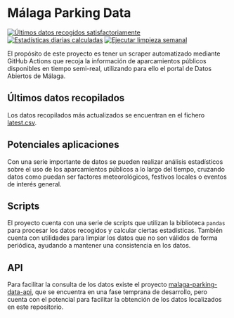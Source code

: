 # Málaga Parking Data
[![Últimos datos recogidos satisfactoriamente](https://github.com/javi-aranda/malaga-parking-data/actions/workflows/update_data.yml/badge.svg)](https://github.com/javi-aranda/malaga-parking-data/actions/workflows/update_data.yml)
[![Estadísticas diarias calculadas](https://github.com/javi-aranda/malaga-parking-data/actions/workflows/compute_daily.yml/badge.svg)](https://github.com/javi-aranda/malaga-parking-data/actions/workflows/compute_daily.yml)
[![Ejecutar limpieza semanal](https://github.com/javi-aranda/malaga-parking-data/actions/workflows/cleanup_weekly.yml/badge.svg)](https://github.com/javi-aranda/malaga-parking-data/actions/workflows/cleanup_weekly.yml)

El propósito de este proyecto es tener un scraper automatizado mediante GitHub Actions que recoja
la información de aparcamientos públicos disponibles en tiempo semi-real, utilizando para ello
el portal de Datos Abiertos de Málaga.

## Últimos datos recopilados
Los datos recopilados más actualizados se encuentran en el fichero [latest.csv](https://github.com/javisenberg/malaga-parking-data/blob/master/latest.csv).

## Potenciales aplicaciones
Con una serie importante de datos se pueden realizar análisis estadísticos sobre el uso de los
aparcamientos públicos a lo largo del tiempo, cruzando datos como puedan ser factores meteorológicos,
festivos locales o eventos de interés general.

## Scripts
El proyecto cuenta con una serie de scripts que utilizan la biblioteca `pandas` para procesar los datos
recogidos y calcular ciertas estadísticas. También cuenta con utilidades para limpiar los datos que no
son válidos de forma periódica, ayudando a mantener una consistencia en los datos.

## API
Para facilitar la consulta de los datos existe el proyecto [malaga-parking-data-api](https://github.com/javi-aranda/malaga-parking-data-api),
que se encuentra en una fase temprana de desarrollo, pero cuenta con el potencial para facilitar la
obtención de los datos localizados en este repositorio.
